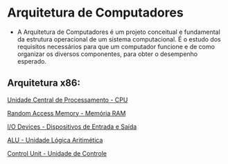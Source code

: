 Arquitetura de Computadores
=============================


- A Arquitetura de Computadores é um projeto conceitual e fundamental da estrutura operacional de um sistema computacional. É o estudo dos requisitos necessários para que um computador funcione e de como organizar os diversos componentes, para obter o desempenho esperado.


Arquitetura x86:
-----------------


[Unidade Central de Processamento - CPU](01-CPU.md)

[Random Access Memory - Memória RAM](02-RAM.md)

[I/O Devices - Dispositivos de Entrada e Saída](03-IO.md)

[ALU - Unidade Lógica Aritimética](04-ALU.md)

[Control Unit - Unidade de Controle](05-ControlUnit.md)

